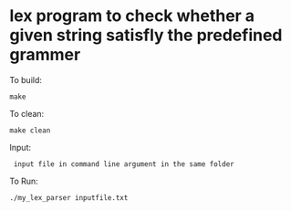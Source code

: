 <h1> lex program to check whether a given string satisfly the predefined grammer </h1>

<p1>  To build: 
	
	make 
	
</p1>

<p1>  To clean:
	
	make clean
	
</p1>

<p1>  Input:
	
	 input file in command line argument in the same folder
	 
</p1>
	
<p1>  To Run:
	
	./my_lex_parser inputfile.txt
	
</p1>

